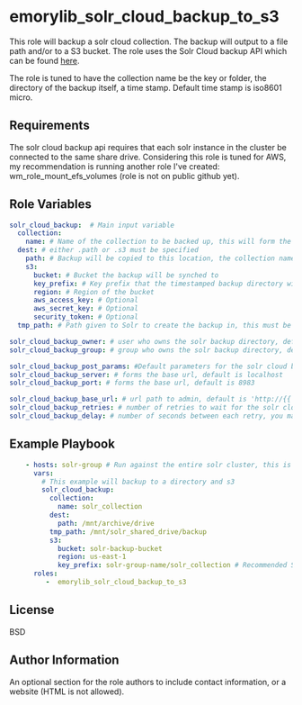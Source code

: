 emorylib_solr_cloud_backup_to_s3
=========

This role will backup a solr cloud collection. The backup will output to a file path and/or to a S3 bucket. The role uses the Solr Cloud backup API which can be found [here](https://lucene.apache.org/solr/guide/6_6/making-and-restoring-backups.html).

The role is tuned to have the collection name be the key or folder, the directory of the backup itself, a time stamp. Default time stamp is iso8601 micro.

Requirements
------------

The solr cloud backup api requires that each solr instance in the cluster be connected to the same share drive. Considering this role is tuned for AWS, my recommendation is running another role I've created: wm_role_mount_efs_volumes (role is not on public github yet).

Role Variables
-------------

```yaml
solr_cloud_backup:  # Main input variable
  collection:
    name: # Name of the collection to be backed up, this will form the outer directory of file backups
  dest: # either .path or .s3 must be specified
    path: # Backup will be copied to this location, the collection name will be the outer directory. Must be different from tmp_path
    s3:
      bucket: # Bucket the backup will be synched to
      key_prefix: # Key prefix that the timestamped backup directory will be made in, strongly suggest making the last key the collection name
      region: # Region of the bucket
      aws_access_key: # Optional
      aws_secret_key: # Optional
      security_token: # Optional
  tmp_path: # Path given to Solr to create the backup in, this must be a shared drive accessable to all solr cloud instances

solr_cloud_backup_owner: # user who owns the solr backup directory, default is solr
solr_cloud_backup_group: # group who owns the solr backup directory, default is solr

solr_cloud_backup_post_params: #Default parameters for the solr cloud backup job, modify at your own risk
solr_cloud_backup_server: # forms the base url, default is localhost
solr_cloud_backup_port: # forms the base url, default is 8983

solr_cloud_backup_base_url: # url path to admin, default is 'http://{{ solr_cloud_backup_server }}:{{ solr_cloud_backup_port }}/solr/admin'
solr_cloud_backup_retries: # number of retries to wait for the solr cloud job to finish writing, you may have to increase for larger solr cloud backups, default is 100
solr_cloud_backup_delay: # number of seconds between each retry, you may have to increase for larger solr cloud backups, default is 10
```

Example Playbook
----------------

```yaml
    - hosts: solr-group # Run against the entire solr cluster, this is needed for the tmp_path test
      vars:
        # This example will backup to a directory and s3
        solr_cloud_backup:
          collection:
            name: solr_collection
          dest:
            path: /mnt/archive/drive
          tmp_path: /mnt/solr_shared_drive/backup
          s3:
            bucket: solr-backup-bucket
            region: us-east-1
            key_prefix: solr-group-name/solr_collection # Recommended S3 bucket path
      roles:
         -  emorylib_solr_cloud_backup_to_s3
```

License
-------

BSD

Author Information
------------------

An optional section for the role authors to include contact information, or a website (HTML is not allowed).
